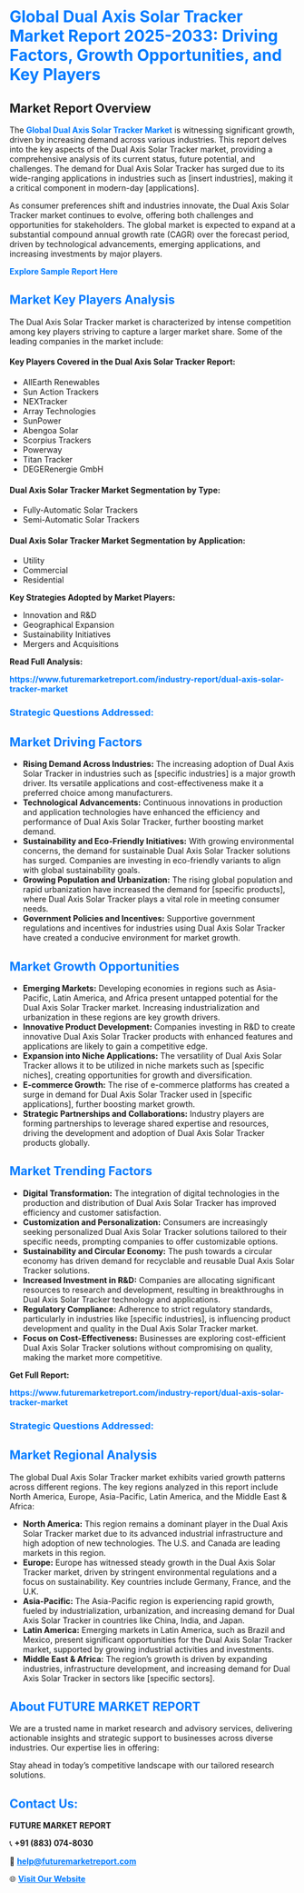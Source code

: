 <h1 style="color: #007BFF;">Global Dual Axis Solar Tracker Market Report 2025-2033: Driving Factors, Growth Opportunities, and Key Players</h1>

<section id="overview">
<h2>Market Report Overview</h2>
<p>The <a href="https://www.futuremarketreport.com/industry-report/dual-axis-solar-tracker-market" style="color: #007BFF; text-decoration: none;"><strong>Global Dual Axis Solar Tracker Market</strong></a> is witnessing significant growth, driven by increasing demand across various industries. This report delves into the key aspects of the Dual Axis Solar Tracker market, providing a comprehensive analysis of its current status, future potential, and challenges. The demand for Dual Axis Solar Tracker has surged due to its wide-ranging applications in industries such as [insert industries], making it a critical component in modern-day [applications].</p>
<p>As consumer preferences shift and industries innovate, the Dual Axis Solar Tracker market continues to evolve, offering both challenges and opportunities for stakeholders. The global market is expected to expand at a substantial compound annual growth rate (CAGR) over the forecast period, driven by technological advancements, emerging applications, and increasing investments by major players.</p>
</section>

<section id="overview">
<p><a href="https://www.futuremarketreport.com/request-sample/reportId=64258" style="color: #007BFF; text-decoration: none;"><strong>Explore Sample Report Here</strong></a></p>
</section>

<section id="key-players">
<h2 style="color: #007BFF;">Market Key Players Analysis</h2>
<p>The Dual Axis Solar Tracker market is characterized by intense competition among key players striving to capture a larger market share. Some of the leading companies in the market include:</p>
<h4>Key Players Covered in the Dual Axis Solar Tracker Report:</h4>
<ul><li>AllEarth Renewables</li><li>Sun Action Trackers</li><li>NEXTracker</li><li>Array Technologies</li><li>SunPower</li><li>Abengoa Solar</li><li>Scorpius Trackers</li><li>Powerway</li><li>Titan Tracker</li><li>DEGERenergie GmbH</li></ul>
<h4>Dual Axis Solar Tracker Market Segmentation by Type:</h4>
<ul><li>Fully-Automatic Solar Trackers</li><li>Semi-Automatic Solar Trackers</li></ul>

<h4>Dual Axis Solar Tracker Market Segmentation by Application:</h4>
<ul><li>Utility</li><li>Commercial</li><li>Residential</li></ul>
<p><strong>Key Strategies Adopted by Market Players:</strong></p>
<ul>
<li>Innovation and R&D</li>
<li>Geographical Expansion</li>
<li>Sustainability Initiatives</li>
<li>Mergers and Acquisitions</li>
</ul>
</section>

<section>
<p><strong>Read Full Analysis: </strong></p><a href="https://www.futuremarketreport.com/industry-report/dual-axis-solar-tracker-market" style="color: #007BFF; text-decoration: none;"><strong>https://www.futuremarketreport.com/industry-report/dual-axis-solar-tracker-market</strong></a>
<h3 style="color: #007BFF;">Strategic Questions Addressed:</h3>
</section>

<section id="driving-factors">
<h2 style="color: #007BFF;">Market Driving Factors</h2>
<ul>
<li><strong>Rising Demand Across Industries:</strong> The increasing adoption of Dual Axis Solar Tracker in industries such as [specific industries] is a major growth driver. Its versatile applications and cost-effectiveness make it a preferred choice among manufacturers.</li>
<li><strong>Technological Advancements:</strong> Continuous innovations in production and application technologies have enhanced the efficiency and performance of Dual Axis Solar Tracker, further boosting market demand.</li>
<li><strong>Sustainability and Eco-Friendly Initiatives:</strong> With growing environmental concerns, the demand for sustainable Dual Axis Solar Tracker solutions has surged. Companies are investing in eco-friendly variants to align with global sustainability goals.</li>
<li><strong>Growing Population and Urbanization:</strong> The rising global population and rapid urbanization have increased the demand for [specific products], where Dual Axis Solar Tracker plays a vital role in meeting consumer needs.</li>
<li><strong>Government Policies and Incentives:</strong> Supportive government regulations and incentives for industries using Dual Axis Solar Tracker have created a conducive environment for market growth.</li>
</ul>
</section>

<section id="growth-opportunities">
<h2 style="color: #007BFF;">Market Growth Opportunities</h2>
<ul>
<li><strong>Emerging Markets:</strong> Developing economies in regions such as Asia-Pacific, Latin America, and Africa present untapped potential for the Dual Axis Solar Tracker market. Increasing industrialization and urbanization in these regions are key growth drivers.</li>
<li><strong>Innovative Product Development:</strong> Companies investing in R&D to create innovative Dual Axis Solar Tracker products with enhanced features and applications are likely to gain a competitive edge.</li>
<li><strong>Expansion into Niche Applications:</strong> The versatility of Dual Axis Solar Tracker allows it to be utilized in niche markets such as [specific niches], creating opportunities for growth and diversification.</li>
<li><strong>E-commerce Growth:</strong> The rise of e-commerce platforms has created a surge in demand for Dual Axis Solar Tracker used in [specific applications], further boosting market growth.</li>
<li><strong>Strategic Partnerships and Collaborations:</strong> Industry players are forming partnerships to leverage shared expertise and resources, driving the development and adoption of Dual Axis Solar Tracker products globally.</li>
</ul>
</section>

<section id="trending-factors">
<h2 style="color: #007BFF;">Market Trending Factors</h2>
<ul>
<li><strong>Digital Transformation:</strong> The integration of digital technologies in the production and distribution of Dual Axis Solar Tracker has improved efficiency and customer satisfaction.</li>
<li><strong>Customization and Personalization:</strong> Consumers are increasingly seeking personalized Dual Axis Solar Tracker solutions tailored to their specific needs, prompting companies to offer customizable options.</li>
<li><strong>Sustainability and Circular Economy:</strong> The push towards a circular economy has driven demand for recyclable and reusable Dual Axis Solar Tracker solutions.</li>
<li><strong>Increased Investment in R&D:</strong> Companies are allocating significant resources to research and development, resulting in breakthroughs in Dual Axis Solar Tracker technology and applications.</li>
<li><strong>Regulatory Compliance:</strong> Adherence to strict regulatory standards, particularly in industries like [specific industries], is influencing product development and quality in the Dual Axis Solar Tracker market.</li>
<li><strong>Focus on Cost-Effectiveness:</strong> Businesses are exploring cost-efficient Dual Axis Solar Tracker solutions without compromising on quality, making the market more competitive.</li>
</ul>
</section>

<section>
<p><strong>Get Full Report: </strong></p><a href="https://www.futuremarketreport.com/industry-report/dual-axis-solar-tracker-market" style="color: #007BFF; text-decoration: none;"><strong>https://www.futuremarketreport.com/industry-report/dual-axis-solar-tracker-market</strong></a>
<h3 style="color: #007BFF;">Strategic Questions Addressed:</h3>
</section>


<section id="regional-analysis">
<h2 style="color: #007BFF;">Market Regional Analysis</h2>
<p>The global Dual Axis Solar Tracker market exhibits varied growth patterns across different regions. The key regions analyzed in this report include North America, Europe, Asia-Pacific, Latin America, and the Middle East & Africa:</p>
<ul>
<li><strong>North America:</strong> This region remains a dominant player in the Dual Axis Solar Tracker market due to its advanced industrial infrastructure and high adoption of new technologies. The U.S. and Canada are leading markets in this region.</li>
<li><strong>Europe:</strong> Europe has witnessed steady growth in the Dual Axis Solar Tracker market, driven by stringent environmental regulations and a focus on sustainability. Key countries include Germany, France, and the U.K.</li>
<li><strong>Asia-Pacific:</strong> The Asia-Pacific region is experiencing rapid growth, fueled by industrialization, urbanization, and increasing demand for Dual Axis Solar Tracker in countries like China, India, and Japan.</li>
<li><strong>Latin America:</strong> Emerging markets in Latin America, such as Brazil and Mexico, present significant opportunities for the Dual Axis Solar Tracker market, supported by growing industrial activities and investments.</li>
<li><strong>Middle East & Africa:</strong> The region’s growth is driven by expanding industries, infrastructure development, and increasing demand for Dual Axis Solar Tracker in sectors like [specific sectors].</li>
</ul>
</section>

<footer>
<h2 style="color: #007BFF;">About FUTURE MARKET REPORT</h2>
<p>We are a trusted name in market research and advisory services, delivering actionable insights and strategic support to businesses across diverse industries. Our expertise lies in offering:</p>

<p>Stay ahead in today’s competitive landscape with our tailored research solutions.</p>

<h2 style="color: #007BFF;">Contact Us:</h2>
<p><strong>FUTURE MARKET REPORT</strong></p>
<p>📞 <strong>+91 (883) 074-8030</strong></p>
<p>📧 <strong><a href="mailto:help@futuremarketreport.com" style="color: #007BFF;">help@futuremarketreport.com</a></strong></p>
<p>🌐 <strong><a href="https://www.futuremarketreport.com/" style="color: #007BFF;">Visit Our Website</a></strong></p>
</footer>